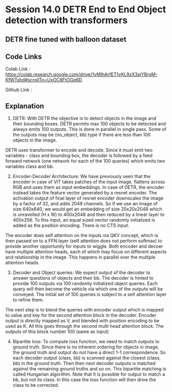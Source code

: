 # Session 14.0 DETR End to End Object detection with transformers

## DETR fine tuned with balloon dataset

## Code Links

Colab Link : https://colab.research.google.com/drive/1yMIhArfET1yKL9zX3ajYBrgM-KfWTshd#scrollTo=UxOC8FtOGq6D

Github Link :

## Explanation

1. DETR: With DETR the objective is to detect objects in the image and their bounding boxes. DETR permits max 100 objects to be detected and always emits 100 outputs. This is done in parallel in single pass. Some of the outputs may be (no_object, bb) type if there are less than 100 objects in the image.

DETR uses transformer to encode and decode. Since it must emit two variables - class and bounding box, the decoder is followed by a feed forward network (one network for each of the 100 queries) which emits two variables class and bb.

2. Encoder-Decoder Architecture: We have previously seen that the encoder in case of VIT takes patches of the input image, flattens across RGB and uses them as input embeddings. In case of DETR, the encoder instead takes the feature vector generated by a resnet encoder. The activation output of final layer of resnet encoder downscales the image by a factor of 32, and adds 2048 channels. So if we use an image of size 640x640, we would get an embedding of size 20x20x2048 which is unravelled (H x W) to 400x2048 and then reduced by a linear layer to 400x256. To this input, an equal sized vector randomly initialized is added as the position encoding. There is no CTS input.

The encoder does self attention on the inputs via QKV concept, which is then passed on to a FFN layer (self attention does not perform softmax) to provide another opportunity for inputs to wiggle. Both encoder and decoer have multiple attention heads, each of which may focus on different aspects and relationship in the image. This happens in parallel over the multiple attention heads.

3. Decoder and Object queries: We expect output of the decoder to answer questions of objects and their bb. The decoder is hinted to provide 100 outputs via 100 randomly initialized object queries. Each query will then become the vehicle via which one of the outputs will be conveyed. The initial set of 100 queries is subject to a self attention layer to refine them.

The next step is to blend the queries with encoder output which is mapped to value and key for the second attention block in the decoder. Encoder output is directly mapped as V, and blended with position encoding to be used as K. All this goes through the second multi head attention block. The outputs of this block number 100 (same as input)

4. Bipartite loss: To compute loss function, we need to match outputs to ground truth. Since there is no inherent ordering for objects in image, the ground truth and output do not have a direct 1-1 correspondence. So each decoder output (class, bb) is scanned against the closest (class, bb) in the ground truth. Then then next decoder outputs is matched against the remaining ground truths and so on. This bipartite matching is called Hungarian algorithm. Note that it is possible for output to match a bb, but not its class. In this case the loss function will then drive the class to be corrected.

